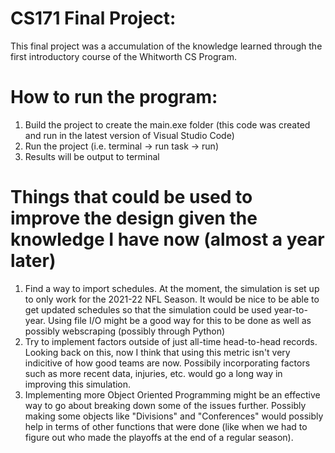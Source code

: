 # CS171 Final Project:

This final project was a accumulation of the knowledge learned through the first introductory course of the Whitworth CS Program.

# How to run the program:
1. Build the project to create the main.exe folder (this code was created and run in the latest version of Visual Studio Code)
2. Run the project (i.e. terminal -> run task -> run)
3. Results will be output to terminal

# Things that could be used to improve the design given the knowledge I have now (almost a year later)
1. Find a way to import schedules. At the moment, the simulation is set up to only work for the 2021-22 NFL Season. It would be nice to be able to get updated schedules so that the simulation could be used year-to-year. Using file I/O might be a good way for this to be done as well as possibly webscraping (possibly through Python)
2. Try to implement factors outside of just all-time head-to-head records. Looking back on this, now I think that using this metric isn't very indicitive of how good teams are now. Possibily incorporating factors such as more recent data, injuries, etc. would go a long way in improving this simulation.
3. Implementing more Object Oriented Programming might be an effective way to go about breaking down some of the issues further. Possibly making some objects like "Divisions" and "Conferences" would possibly help in terms of other functions that were done (like when we had to figure out who made the playoffs at the end of a regular season).
